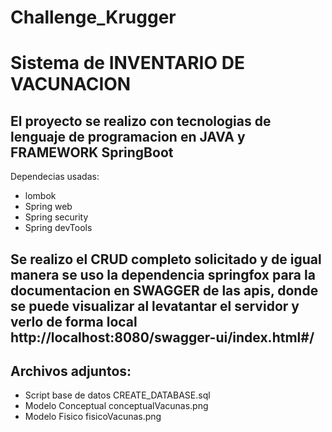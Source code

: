 # Challenge_Krugger
# Sistema de INVENTARIO DE VACUNACION 
## El proyecto se realizo con tecnologias de lenguaje de programacion en JAVA y FRAMEWORK SpringBoot
Dependecias usadas:
- lombok
- Spring web
- Spring security
- Spring devTools
## Se realizo el CRUD completo solicitado y de igual manera se uso la dependencia springfox para la documentacion en SWAGGER de las apis, donde se puede visualizar al levatantar el servidor y verlo de forma local http://localhost:8080/swagger-ui/index.html#/
## Archivos adjuntos:
- Script base de datos CREATE_DATABASE.sql
- Modelo Conceptual conceptualVacunas.png
- Modelo Fisico fisicoVacunas.png

